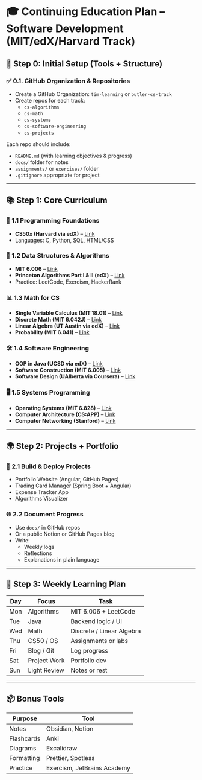 # 🎓 Continuing Education Plan – Software Development (MIT/edX/Harvard Track)

## 🚀 Step 0: Initial Setup (Tools + Structure)

### ✅ 0.1. GitHub Organization & Repositories
- Create a GitHub Organization: `tim-learning` or `butler-cs-track`
- Create repos for each track:
  - `cs-algorithms`
  - `cs-math`
  - `cs-systems`
  - `cs-software-engineering`
  - `cs-projects`

Each repo should include:
- `README.md` (with learning objectives & progress)
- `docs/` folder for notes
- `assignments/` or `exercises/` folder
- `.gitignore` appropriate for project

---

## 📚 Step 1: Core Curriculum

### 🧠 1.1 Programming Foundations
- **CS50x (Harvard via edX)** – [Link](https://cs50.harvard.edu/x/)
- Languages: C, Python, SQL, HTML/CSS

### 📐 1.2 Data Structures & Algorithms
- **MIT 6.006** – [Link](https://ocw.mit.edu/courses/6-006-introduction-to-algorithms-fall-2011/)
- **Princeton Algorithms Part I & II (edX)** – [Link](https://www.edx.org/course/algorithms-part-i)
- Practice: LeetCode, Exercism, HackerRank

### 📊 1.3 Math for CS
- **Single Variable Calculus (MIT 18.01)** – [Link](https://ocw.mit.edu/courses/18-01-single-variable-calculus-fall-2006/)
- **Discrete Math (MIT 6.042J)** – [Link](https://ocw.mit.edu/courses/6-042j-mathematics-for-computer-science-fall-2005/)
- **Linear Algebra (UT Austin via edX)** – [Link](https://www.edx.org/course/linear-algebra-foundations-to-frontiers)
- **Probability (MIT 6.041)** – [Link](https://ocw.mit.edu/courses/6-041-probabilistic-systems-analysis-and-applied-probability-fall-2010/)

### 🛠 1.4 Software Engineering
- **OOP in Java (UCSD via edX)** – [Link](https://www.edx.org/course/object-oriented-programming-in-java)
- **Software Construction (MIT 6.005)** – [Link](https://ocw.mit.edu/courses/6-005-software-construction-spring-2016/)
- **Software Design (UAlberta via Coursera)** – [Link](https://www.coursera.org/specializations/software-design-architecture)

### 🖥 1.5 Systems Programming
- **Operating Systems (MIT 6.828)** – [Link](https://pdos.csail.mit.edu/6.828/)
- **Computer Architecture (CS:APP)** – [Link](https://csapp.cs.cmu.edu/)
- **Computer Networking (Stanford)** – [Link](https://online.stanford.edu/courses/soe-ydatabases-databases)

---

## 🌍 Step 2: Projects + Portfolio

### 🔨 2.1 Build & Deploy Projects
- Portfolio Website (Angular, GitHub Pages)
- Trading Card Manager (Spring Boot + Angular)
- Expense Tracker App
- Algorithms Visualizer

### 🌐 2.2 Document Progress
- Use `docs/` in GitHub repos
- Or a public Notion or GitHub Pages blog
- Write:
  - Weekly logs
  - Reflections
  - Explanations in plain language

---

## 🧩 Step 3: Weekly Learning Plan

| Day | Focus | Task |
|-----|-------|------|
| Mon | Algorithms | MIT 6.006 + LeetCode |
| Tue | Java | Backend logic / UI |
| Wed | Math | Discrete / Linear Algebra |
| Thu | CS50 / OS | Assignments or labs |
| Fri | Blog / Git | Log progress |
| Sat | Project Work | Portfolio dev |
| Sun | Light Review | Notes or rest |

---

## 📦 Bonus Tools

| Purpose | Tool |
|---------|------|
| Notes | Obsidian, Notion |
| Flashcards | Anki |
| Diagrams | Excalidraw |
| Formatting | Prettier, Spotless |
| Practice | Exercism, JetBrains Academy |
